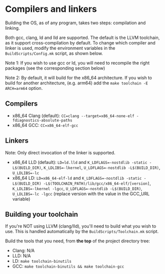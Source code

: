 # Compilers and linkers

Building the OS, as of any program, takes two steps: compilation and linking.

Both gcc, clang, ld and lld are supported. The default is the LLVM toolchain, as it support
cross-compilation by default. To change which compiler and linker is used, modify the
environment variables in the `BuildScripts/Config.mk` script, as shown below.

Note 1: If you wish to use gcc or ld, you will need to recompile the right
        packages (see the corresponding section below)

Note 2: By default, it will build for the x86_64 architecture. If you wish to build for
        another architecture, (e.g. arm64) add the `make toolchain -E ARCH=arm64` option.

## Compilers

- x86_64 Clang (default): `CC=clang --target=x86_64-none-elf -fdiagnostics-absolute-paths`
- x86_64 GCC: `CC=x86_64-elf-gcc`

## Linkers

Note: Only direct invocation of the linker is supported.

- x86_64 LLD (default): `LD=ld.lld` and `K_LDFLAGS=-nostdlib -static -L$(BUILD_DIR)`,
  `K_LDLIBS=-lkernel`, `U_LDFLAGS=-nostdlib -L$(BUILD_DIR)`, `U_LDLIBS=-lc`
- x86_64 LD: `LD=x86_64-elf-ld` and
  `K_LDFLAGS=-nostdlib -static -L$(BUILD_DIR) -L$(TOOLCHAIN_PATH)/lib/gcc/x86_64-elf/[version]`,
  `K_LDLIBS=-lkernel -lgcc`, `U_LDFLAGS=-nostdlib -L$(BUILD_DIR)`, `U_LDLIBS=-lc -lgcc`
  (replace version with the value in the GCC_URL variable)

## Building your toolchain

If you're NOT using LLVM (clang/lld), you'll need to build what you wish to use.
This is handled automatically by the `BuildScripts/Toolchain.mk` script.

Build the tools that you need, from **the top** of the project directory tree:

- Clang: N/A
- LLD: N/A
- LD: `make toolchain-binutils`
- GCC: `make toolchain-binutils && make toolchain-gcc`
